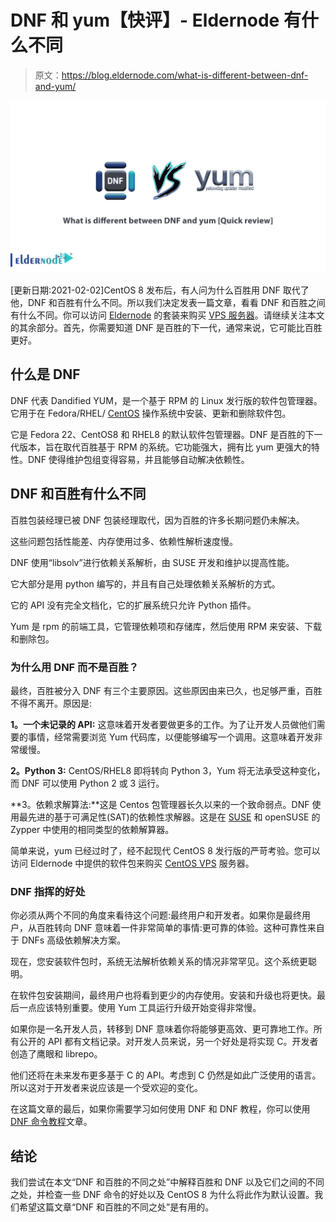 # DNF 和 yum【快评】- Eldernode 有什么不同

> 原文：<https://blog.eldernode.com/what-is-different-between-dnf-and-yum/>

![what is different between DNF and yum [Quick review]](img/50d28513d7c17c2e972a36fff6e62d25.png)

[更新日期:2021-02-02]CentOS 8 发布后，有人问为什么百胜用 DNF 取代了他，DNF 和百胜有什么不同。所以我们决定发表一篇文章，看看 DNF 和百胜之间有什么不同。你可以访问 [Eldernode](https://eldernode.com/) 的套装来购买 [VPS 服务器](https://eldernode.com/vps/)。请继续关注本文的其余部分。首先，你需要知道 DNF 是百胜的下一代，通常来说，它可能比百胜更好。

## 什么是 DNF

DNF 代表 Dandified YUM，是一个基于 RPM 的 Linux 发行版的软件包管理器。它用于在 Fedora/RHEL/ [CentOS](https://blog.eldernode.com/tag/centos/) 操作系统中安装、更新和删除软件包。

它是 Fedora 22、CentOS8 和 RHEL8 的默认软件包管理器。DNF 是百胜的下一代版本，旨在取代百胜基于 RPM 的系统。它功能强大，拥有比 yum 更强大的特性。DNF 使得维护包组变得容易，并且能够自动解决依赖性。

## DNF 和百胜有什么不同

百胜包装经理已被 DNF 包装经理取代，因为百胜的许多长期问题仍未解决。

这些问题包括性能差、内存使用过多、依赖性解析速度慢。

DNF 使用“libsolv”进行依赖关系解析，由 SUSE 开发和维护以提高性能。

它大部分是用 python 编写的，并且有自己处理依赖关系解析的方式。

它的 API 没有完全文档化，它的扩展系统只允许 Python 插件。

Yum 是 rpm 的前端工具，它管理依赖项和存储库，然后使用 RPM 来安装、下载和删除包。

### 为什么用 DNF 而不是百胜？

最终，百胜被分入 DNF 有三个主要原因。这些原因由来已久，也足够严重，百胜不得不离开。原因是:

**1。一个未记录的 API:** 这意味着开发者要做更多的工作。为了让开发人员做他们需要的事情，经常需要浏览 Yum 代码库，以便能够编写一个调用。这意味着开发非常缓慢。

**2。Python 3:** CentOS/RHEL8 即将转向 Python 3，Yum 将无法承受这种变化，而 DNF 可以使用 Python 2 或 3 运行。

**3。依赖求解算法:**这是 Centos 包管理器长久以来的一个致命弱点。DNF 使用最先进的基于可满足性(SAT)的依赖性求解器。这是在 [SUSE](https://www.suse.com/) 和 openSUSE 的 Zypper 中使用的相同类型的依赖解算器。

简单来说，yum 已经过时了，经不起现代 CentOS 8 发行版的严苛考验。您可以访问 Eldernode 中提供的软件包来购买 [CentOS VPS](https://eldernode.com/centos-vps/) 服务器。

### DNF 指挥的好处

你必须从两个不同的角度来看待这个问题:最终用户和开发者。如果你是最终用户，从百胜转向 DNF 意味着一件非常简单的事情:更可靠的体验。这种可靠性来自于 DNFs 高级依赖解决方案。

现在，您安装软件包时，系统无法解析依赖关系的情况非常罕见。这个系统更聪明。

在软件包安装期间，最终用户也将看到更少的内存使用。安装和升级也将更快。最后一点应该特别重要。使用 Yum 工具运行升级开始变得非常慢。

如果你是一名开发人员，转移到 DNF 意味着你将能够更高效、更可靠地工作。所有公开的 API 都有文档记录。对开发人员来说，另一个好处是将实现 C。开发者创造了鹰眼和 librepo。

他们还将在未来发布更多基于 C 的 API。考虑到 C 仍然是如此广泛使用的语言。所以这对于开发者来说应该是一个受欢迎的变化。

在这篇文章的最后，如果你需要学习如何使用 DNF 和 DNF 教程，你可以使用 [DNF 命令教程](https://eldernode.com/dnf-command-on-centos-8/)文章。

## 结论

我们尝试在本文“DNF 和百胜的不同之处”中解释百胜和 DNF 以及它们之间的不同之处，并检查一些 DNF 命令的好处以及 CentOS 8 为什么将此作为默认设置。我们希望这篇文章“DNF 和百胜的不同之处”是有用的。